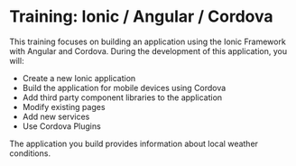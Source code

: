 # Training: Ionic / Angular / Cordova

This training focuses on building an application using the Ionic Framework with Angular and Cordova. During the development of this application, you will:

- Create a new Ionic application
- Build the application for mobile devices using Cordova
- Add third party component libraries to the application
- Modify existing pages
- Add new services
- Use Cordova Plugins

The application you build provides information about local weather conditions.
